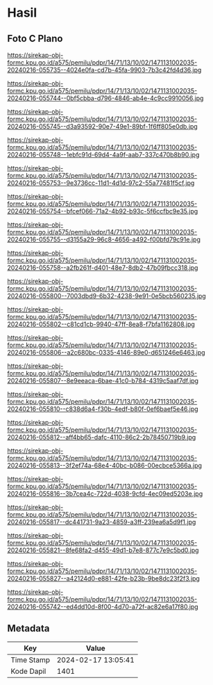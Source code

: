 # Hasil

## Foto C Plano

https://sirekap-obj-formc.kpu.go.id/a575/pemilu/pdpr/14/71/13/10/02/1471131002035-20240216-055735--4024e0fa-cd7b-45fa-9903-7b3c42fd4d36.jpg

https://sirekap-obj-formc.kpu.go.id/a575/pemilu/pdpr/14/71/13/10/02/1471131002035-20240216-055744--0bf5cbba-d796-4846-ab4e-4c9cc9910056.jpg

https://sirekap-obj-formc.kpu.go.id/a575/pemilu/pdpr/14/71/13/10/02/1471131002035-20240216-055745--d3a93592-90e7-49e1-89bf-1f6ff805e0db.jpg

https://sirekap-obj-formc.kpu.go.id/a575/pemilu/pdpr/14/71/13/10/02/1471131002035-20240216-055748--1ebfc91d-69d4-4a9f-aab7-337c470b8b90.jpg

https://sirekap-obj-formc.kpu.go.id/a575/pemilu/pdpr/14/71/13/10/02/1471131002035-20240216-055753--9e3736cc-11d1-4d1d-97c2-55a77481f5cf.jpg

https://sirekap-obj-formc.kpu.go.id/a575/pemilu/pdpr/14/71/13/10/02/1471131002035-20240216-055754--bfcef066-71a2-4b92-b93c-5f6ccfbc9e35.jpg

https://sirekap-obj-formc.kpu.go.id/a575/pemilu/pdpr/14/71/13/10/02/1471131002035-20240216-055755--d3155a29-96c8-4656-a492-f00bfd79c91e.jpg

https://sirekap-obj-formc.kpu.go.id/a575/pemilu/pdpr/14/71/13/10/02/1471131002035-20240216-055758--a2fb261f-d401-48e7-8db2-47b09fbcc318.jpg

https://sirekap-obj-formc.kpu.go.id/a575/pemilu/pdpr/14/71/13/10/02/1471131002035-20240216-055800--7003dbd9-6b32-4238-9e91-0e5bcb560235.jpg

https://sirekap-obj-formc.kpu.go.id/a575/pemilu/pdpr/14/71/13/10/02/1471131002035-20240216-055802--c81cd1cb-9940-47ff-8ea8-f7bfa1162808.jpg

https://sirekap-obj-formc.kpu.go.id/a575/pemilu/pdpr/14/71/13/10/02/1471131002035-20240216-055806--a2c680bc-0335-4146-89e0-d651246e6463.jpg

https://sirekap-obj-formc.kpu.go.id/a575/pemilu/pdpr/14/71/13/10/02/1471131002035-20240216-055807--8e9eeaca-6bae-41c0-b784-4319c5aaf7df.jpg

https://sirekap-obj-formc.kpu.go.id/a575/pemilu/pdpr/14/71/13/10/02/1471131002035-20240216-055810--c838d6a4-f30b-4edf-b80f-0ef6baef5e46.jpg

https://sirekap-obj-formc.kpu.go.id/a575/pemilu/pdpr/14/71/13/10/02/1471131002035-20240216-055812--aff4bb65-dafc-4110-86c2-2b78450719b9.jpg

https://sirekap-obj-formc.kpu.go.id/a575/pemilu/pdpr/14/71/13/10/02/1471131002035-20240216-055813--3f2ef74a-68e4-40bc-b086-00ecbce5366a.jpg

https://sirekap-obj-formc.kpu.go.id/a575/pemilu/pdpr/14/71/13/10/02/1471131002035-20240216-055816--3b7cea4c-722d-4038-9cfd-4ec09ed5203e.jpg

https://sirekap-obj-formc.kpu.go.id/a575/pemilu/pdpr/14/71/13/10/02/1471131002035-20240216-055817--dc441731-9a23-4859-a3ff-239ea6a5d9f1.jpg

https://sirekap-obj-formc.kpu.go.id/a575/pemilu/pdpr/14/71/13/10/02/1471131002035-20240216-055821--8fe68fa2-d455-49d1-b7e8-877c7e9c5bd0.jpg

https://sirekap-obj-formc.kpu.go.id/a575/pemilu/pdpr/14/71/13/10/02/1471131002035-20240216-055827--a42124d0-e881-42fe-b23b-9be8dc23f2f3.jpg

https://sirekap-obj-formc.kpu.go.id/a575/pemilu/pdpr/14/71/13/10/02/1471131002035-20240216-055742--ed4dd10d-8f00-4d70-a72f-ac82e6a17f80.jpg


## Metadata

| Key        | Value               |
| ---------- | ------------------- |
| Time Stamp | 2024-02-17 13:05:41 |
| Kode Dapil | 1401                |



